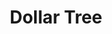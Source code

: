 ---
title: "Dollar Tree"
url: /roanoke/dollar-tree-brandon-avenue-southwest/
shop: variety store
---